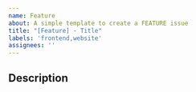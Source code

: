 ```yaml
---
name: Feature
about: A simple template to create a FEATURE issue
title: "[Feature] - Title"
labels: 'frontend,website'
assignees: ''
---
```


## Description
<!-- Describe the issue -->
